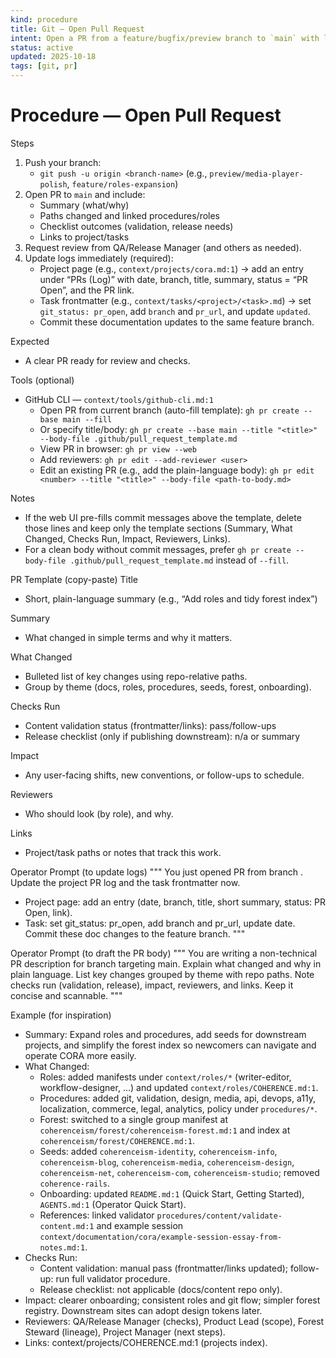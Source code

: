 ```yaml
---
kind: procedure
title: Git — Open Pull Request
intent: Open a PR from a feature/bugfix/preview branch to `main` with lightweight checks
status: active
updated: 2025-10-18
tags: [git, pr]
---
```


# Procedure — Open Pull Request

Steps
1) Push your branch:
   - `git push -u origin <branch-name>` (e.g., `preview/media-player-polish`, `feature/roles-expansion`)
2) Open PR to `main` and include:
   - Summary (what/why)
   - Paths changed and linked procedures/roles
   - Checklist outcomes (validation, release needs)
   - Links to project/tasks
3) Request review from QA/Release Manager (and others as needed).
4) Update logs immediately (required):
   - Project page (e.g., `context/projects/cora.md:1`) → add an entry under “PRs (Log)” with date, branch, title, summary, status = “PR Open”, and the PR link.
   - Task frontmatter (e.g., `context/tasks/<project>/<task>.md`) → set `git_status: pr_open`, add `branch` and `pr_url`, and update `updated`.
   - Commit these documentation updates to the same feature branch.

Expected
- A clear PR ready for review and checks.

Tools (optional)
- GitHub CLI — `context/tools/github-cli.md:1`
  - Open PR from current branch (auto-fill template): `gh pr create --base main --fill`
  - Or specify title/body: `gh pr create --base main --title "<title>" --body-file .github/pull_request_template.md`
  - View PR in browser: `gh pr view --web`
  - Add reviewers: `gh pr edit --add-reviewer <user>`
  - Edit an existing PR (e.g., add the plain-language body): `gh pr edit <number> --title "<title>" --body-file <path-to-body.md>`

Notes
- If the web UI pre-fills commit messages above the template, delete those lines and keep only the template sections (Summary, What Changed, Checks Run, Impact, Reviewers, Links).
- For a clean body without commit messages, prefer `gh pr create --body-file .github/pull_request_template.md` instead of `--fill`.

PR Template (copy-paste)
Title
- Short, plain-language summary (e.g., “Add roles and tidy forest index”)

Summary
- What changed in simple terms and why it matters.

What Changed
- Bulleted list of key changes using repo-relative paths.
- Group by theme (docs, roles, procedures, seeds, forest, onboarding).

Checks Run
- Content validation status (frontmatter/links): pass/follow-ups
- Release checklist (only if publishing downstream): n/a or summary

Impact
- Any user-facing shifts, new conventions, or follow-ups to schedule.

Reviewers
- Who should look (by role), and why.

Links
- Project/task paths or notes that track this work.

Operator Prompt (to update logs)
"""
You just opened PR <number> from branch <branch-name>.
Update the project PR log and the task frontmatter now.
- Project page: add an entry (date, branch, title, short summary, status: PR Open, link).
- Task: set git_status: pr_open, add branch and pr_url, update date.
Commit these doc changes to the feature branch.
"""

Operator Prompt (to draft the PR body)
"""
You are writing a non-technical PR description for branch <branch-name> targeting main.
Explain what changed and why in plain language. List key changes grouped by theme with repo paths. Note checks run (validation, release), impact, reviewers, and links.
Keep it concise and scannable.
"""

Example (for inspiration)
- Summary: Expand roles and procedures, add seeds for downstream projects, and simplify the forest index so newcomers can navigate and operate CORA more easily.
- What Changed:
  - Roles: added manifests under `context/roles/*` (writer-editor, workflow-designer, …) and updated `context/roles/COHERENCE.md:1`.
  - Procedures: added git, validation, design, media, api, devops, a11y, localization, commerce, legal, analytics, policy under `procedures/*`.
  - Forest: switched to a single group manifest at `coherenceism/forest/coherenceism-forest.md:1` and index at `coherenceism/forest/COHERENCE.md:1`.
  - Seeds: added `coherenceism-identity`, `coherenceism-info`, `coherenceism-blog`, `coherenceism-media`, `coherenceism-design`, `coherenceism-net`, `coherenceism-com`, `coherenceism-studio`; removed `coherence-rails`.
  - Onboarding: updated `README.md:1` (Quick Start, Getting Started), `AGENTS.md:1` (Operator Quick Start).
  - References: linked validator `procedures/content/validate-content.md:1` and example session `context/documentation/cora/example-session-essay-from-notes.md:1`.
- Checks Run:
  - Content validation: manual pass (frontmatter/links updated); follow-up: run full validator procedure.
  - Release checklist: not applicable (docs/content repo only).
- Impact: clearer onboarding; consistent roles and git flow; simpler forest registry. Downstream sites can adopt design tokens later.
- Reviewers: QA/Release Manager (checks), Product Lead (scope), Forest Steward (lineage), Project Manager (next steps).
- Links: context/projects/COHERENCE.md:1 (projects index).
